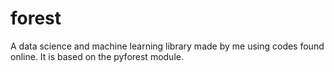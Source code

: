 # forest
A data science and machine learning library made by me using codes found online. It is based on the pyforest module.
